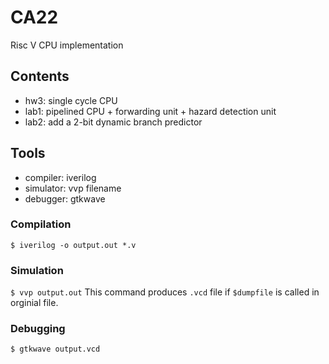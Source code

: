# CA22

Risc V CPU implementation 

## Contents
+ hw3: single cycle CPU
+ lab1: pipelined CPU + forwarding unit + hazard detection unit
+ lab2: add a 2-bit dynamic branch predictor

## Tools
+ compiler: iverilog
+ simulator: vvp filename
+ debugger: gtkwave

### Compilation
`$ iverilog -o output.out *.v`

### Simulation
`$ vvp output.out`
This command produces `.vcd` file if `$dumpfile` is called in orginial file.

### Debugging
`$ gtkwave output.vcd`